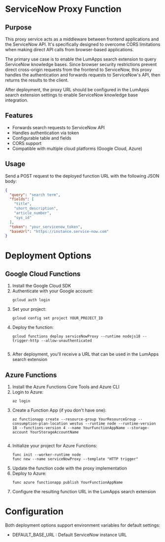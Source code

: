 # ServiceNow Proxy Function

## Purpose

This proxy service acts as a middleware between frontend applications and the ServiceNow API. It's specifically designed to overcome CORS limitations when making direct API calls from browser-based applications. 

The primary use case is to enable the LumApps search extension to query ServiceNow knowledge bases. Since browser security restrictions prevent direct cross-origin requests from the frontend to ServiceNow, this proxy handles the authentication and forwards requests to ServiceNow's API, then returns the results to the client.

After deployment, the proxy URL should be configured in the LumApps search extension settings to enable ServiceNow knowledge base integration.

## Features

- Forwards search requests to ServiceNow API
- Handles authentication via token
- Configurable table and fields
- CORS support
- Compatible with multiple cloud platforms (Google Cloud, Azure)

## Usage

Send a POST request to the deployed function URL with the following JSON body:

```json
{
  "query": "search term",
  "fields": [
    "title",
    "short_description",
    "article_number",
    "sys_id"
  ],
  "token": "your_servicenow_token",
  "baseUrl": "https://instance.service-now.com"
}
```

# Deployment Options
## Google Cloud Functions
1. Install the Google Cloud SDK
2. Authenticate with your Google account:
   ```plaintext
   gcloud auth login
    ```
3. Set your project:
   ```plaintext
   gcloud config set project YOUR_PROJECT_ID
    ```
4. Deploy the function:
   ```plaintext
   gcloud functions deploy serviceNowProxy --runtime nodejs18 --trigger-http --allow-unauthenticated
    ```
   ```
5. After deployment, you'll receive a URL that can be used in the LumApps search extension
## Azure Functions
1. Install the Azure Functions Core Tools and Azure CLI
2. Login to Azure:
   ```plaintext
   az login
    ```
3. Create a Function App (if you don't have one):
   ```plaintext
   az functionapp create --resource-group YourResourceGroup --consumption-plan-location westus --runtime node --runtime-version 18 --functions-version 4 --name YourFunctionAppName --storage-account YourStorageAccountName
    ```
   ```
4. Initialize your project for Azure Functions:
   ```plaintext
   func init --worker-runtime node
   func new --name serviceNowProxy --template "HTTP trigger"
    ```
5. Update the function code with the proxy implementation
6. Deploy to Azure:
   ```plaintext
   func azure functionapp publish YourFunctionAppName
    ```
7. Configure the resulting function URL in the LumApps search extension

# Configuration
Both deployment options support environment variables for default settings:

- DEFAULT_BASE_URL : Default ServiceNow instance URL
